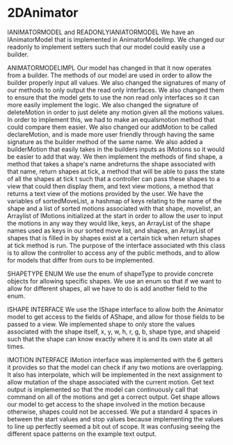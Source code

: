 # 2DAnimator

IANIMATORMODEL and READONLYIANIATORMODEL
We have an IAnimatorModel that is implemented in AnimatorModelImp.
We changed our readonly to implement setters such that our model
could easily use a builder.

ANIMATORMODELIMPL
Our model has changed in that it now operates from a builder. 
The methods of our model are used in order to allow the builder 
properly input all values. We also changed the signatures of
many of our methods to only output the read only interfaces.
We also changed them to ensure that the model gets to use the
non read only interfaces so it can more easily implement the
logic. We also changed the signature of deleteMotion in order
to just delete any motion given all the motions values. In order
to implement this, we had to make an equalsmotion method that
could compare them easier. We also changed our addMotion to be
called declareMotion, and is made more user friendly through
having the same signature as the builder method of the same name.
We also added a builderMotion that easily takes in the builders
inputs as IMotions so it would be easier to add that way.
We then implement the methods of find shape, a method that 
takes a shape's name andreturns the shape associated with 
that name, return shapes at tick, a method that will be able 
to pass the state of all the shapes at tick t such that a 
controller can pass these shapes to a view that could then 
display them, and text view motions, a method that returns a 
text view of the motions provided by the user. We have the 
variables of sortedMoveList, a hashmap of keys relating to the 
name of the shape and a list of sorted motions associated with 
that shape, movelist, an Arraylist of IMotions initialized at 
the start in order to allow the user to input the motions in any 
way they would like, keys, an ArrayList of the shape names used 
as keys in our sorted move list, and shapes, an ArrayList of 
shapes that is filled in by shapes exist at a certain tick when 
return shapes at tick method is run. The purpose of the 
interface associated wth this class is to allow the controller 
to access any of the public methods, and to allow for models 
that differ from ours to be implemented.

SHAPETYPE ENUM
We use the enum of shapeType to provide concrete objects for
allowing specific shapes. We use an enum so that if we want to
allow for different shapes, all we have to do is add another 
field to the enum.

ISHAPE INTERFACE
We use the IShape interface to allow both the Animator model
to get access to the fields of AShape, and allow for those
fields to be passed to a view. We implemented shape to only
store the values associated with the shape itself, x, y, w,
h, r, g, b, shape type, and shapeid such that the shape can
know exactly where it is and its own state at all times.

IMOTION INTERFACE
IMotion interface was implemented with the 6 getters it
provides so that the model can check if any two motions
are overlapping. It also has interpolate, which will be
implemented in the next assignment to allow mutation of the
shape associated with the current motion. Get text output is
implemented so that the model can continuously call that command
on all of the motions and get a correct output. Get shape allows
our model to get access to the shape involved in the motion
because otherwise, shapes could not be accessed. We put a 
standard 4 spaces in between the start values and stop values 
because implementing the values to line up perfectly seemed
a bit out of scope. It was confusing seeing the different 
space patterns on the example text output.
